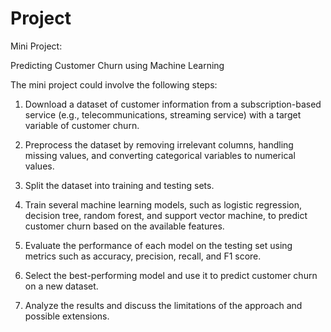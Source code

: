 # Project

Mini Project:

Predicting Customer Churn using Machine Learning

The mini project could involve the following steps:

1.	Download a dataset of customer information from a subscription-based service (e.g., telecommunications, streaming service) with a target variable of customer churn.

2.	Preprocess the dataset by removing irrelevant columns, handling missing values, and converting categorical variables to numerical values.

3.	Split the dataset into training and testing sets.

4.	Train several machine learning models, such as logistic regression, decision tree, random forest, and support vector machine, to predict customer churn based on the available features.

5.	Evaluate the performance of each model on the testing set using metrics such as accuracy, precision, recall, and F1 score.

6.	Select the best-performing model and use it to predict customer churn on a new dataset.

7.	Analyze the results and discuss the limitations of the approach and possible extensions.
